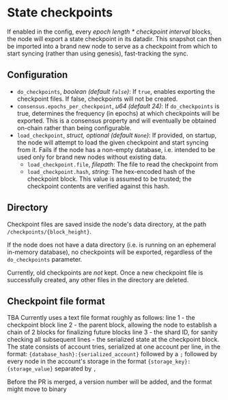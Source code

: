 # State checkpoints
If enabled in the config, every _epoch length * checkpoint interval_ blocks, the node will export a state checkpoint in its datadir. This snapshot can then be imported into a brand new node to serve as a checkpoint from which to start syncing (rather than using genesis), fast-tracking the sync.

## Configuration
 * `do_checkpoints`, *boolean (default `false`)*: If `true`, enables exporting the checkpoint files. If false, checkpoints will not be created.
 * `consensus.epochs_per_checkpoint`, *u64 (default 24)*: If `do_checkpoints` is true, determines the frequency (in epochs) at which checkpoints will be exported. This is a consensus property and will eventually be obtained on-chain rather than being configurable.
 * `load_checkpoint`, *struct, optional (default `None`)*: If provided, on startup, the node will attempt to load the given checkpoint and start syncing from it. Fails if the node has a non-empty database, i.e. intended to be used only for brand new nodes without existing data.
   * `load_checkpoint.file`, *filepath*: The file to read the checkpoint from
   * `load_checkpoint.hash`, *string*: The hex-encoded hash of the checkpoint block. This value is assumed to be trusted; the checkpoint contents are verified against this hash.

## Directory
Checkpoint files are saved inside the node's data directory, at the path `/checkpoints/{block_height}`.

If the node does not have a data directory (i.e. is running on an ephemeral in-memory database), no checkpoints will be exported, regardless of the `do_checkpoints` parameter.

Currently, old checkpoints are _not_ kept. Once a new checkpoint file is successfully created, any other files in the directory are deleted.

## Checkpoint file format
TBA
Currently uses a text file format roughly as follows:
line 1 - the checkpoint block
line 2 - the parent block, allowing the node to establish a chain of 2 blocks for finalizing future blocks
line 3 - the shard ID, for sanity checking
all subsequent lines - the serialized state at the checkpoint block. The state consists of account tries, serialized at one account per line, in the format: `{database_hash}:{serialized_account}` followed by a `;` followed by every node in the account's storage in the format `{storage_key}:{storage_value}` separated by `,`

Before the PR is merged, a version number will be added, and the format might move to binary
